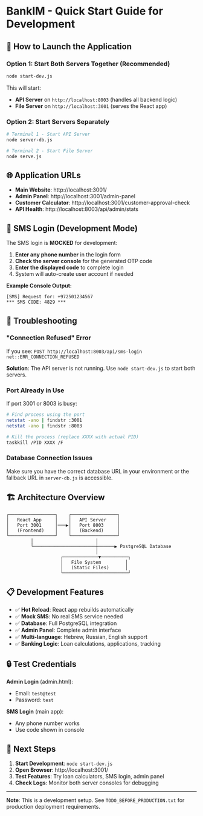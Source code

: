 # BankIM - Quick Start Guide for Development

## 🚀 How to Launch the Application

### Option 1: Start Both Servers Together (Recommended)
```bash
node start-dev.js
```
This will start:
- **API Server** on `http://localhost:8003` (handles all backend logic)
- **File Server** on `http://localhost:3001` (serves the React app)

### Option 2: Start Servers Separately
```bash
# Terminal 1 - Start API Server
node server-db.js

# Terminal 2 - Start File Server  
node serve.js
```

## 🌐 Application URLs

- **Main Website**: http://localhost:3001/
- **Admin Panel**: http://localhost:3001/admin-panel
- **Customer Calculator**: http://localhost:3001/customer-approval-check
- **API Health**: http://localhost:8003/api/admin/stats

## 📱 SMS Login (Development Mode)

The SMS login is **MOCKED** for development:

1. **Enter any phone number** in the login form
2. **Check the server console** for the generated OTP code
3. **Enter the displayed code** to complete login
4. System will auto-create user account if needed

**Example Console Output:**
```
[SMS] Request for: +972501234567
*** SMS CODE: 4829 ***
```

## 🔧 Troubleshooting

### "Connection Refused" Error
If you see: `POST http://localhost:8003/api/sms-login net::ERR_CONNECTION_REFUSED`

**Solution**: The API server is not running. Use `node start-dev.js` to start both servers.

### Port Already in Use
If port 3001 or 8003 is busy:
```bash
# Find process using the port
netstat -ano | findstr :3001
netstat -ano | findstr :8003

# Kill the process (replace XXXX with actual PID)
taskkill /PID XXXX /F
```

### Database Connection Issues
Make sure you have the correct database URL in your environment or the fallback URL in `server-db.js` is accessible.

## 🏗️ Architecture Overview

```
┌─────────────────┐    ┌─────────────────┐
│   React App     │    │   API Server    │
│   Port 3001     │───▶│   Port 8003     │
│   (Frontend)    │    │   (Backend)     │
└─────────────────┘    └─────────────────┘
         │                       │
         └───────────────────────┼──────▶ PostgreSQL Database
                                 │
                    ┌─────────────▼──────────┐
                    │   File System         │
                    │   (Static Files)      │
                    └────────────────────────┘
```

## 📋 Development Features

- ✅ **Hot Reload**: React app rebuilds automatically
- ✅ **Mock SMS**: No real SMS service needed
- ✅ **Database**: Full PostgreSQL integration
- ✅ **Admin Panel**: Complete admin interface
- ✅ **Multi-language**: Hebrew, Russian, English support
- ✅ **Banking Logic**: Loan calculations, applications, tracking

## 🔒 Test Credentials

**Admin Login** (admin.html):
- Email: `test@test`
- Password: `test`

**SMS Login** (main app):
- Any phone number works
- Use code shown in console

## 📝 Next Steps

1. **Start Development**: `node start-dev.js`
2. **Open Browser**: http://localhost:3001/
3. **Test Features**: Try loan calculators, SMS login, admin panel
4. **Check Logs**: Monitor both server consoles for debugging

---
**Note**: This is a development setup. See `TODO_BEFORE_PRODUCTION.txt` for production deployment requirements. 
